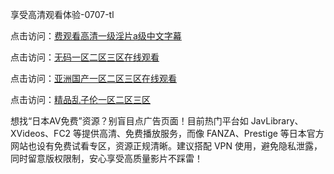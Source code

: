
享受高清观看体验-0707-tl


点击访问：<a href="https://gda-c7m.pages.dev/">费观看高清一级淫片a级中文字幕</a>

点击访问：<a href="https://bsdf-5f5.pages.dev/">无码一区二区三区在线观看</a>

点击访问：<a href="https://vassv.pages.dev/">亚洲国产一区二区三区在线观看</a>

点击访问：<a href="https://vassv.pages.dev/">精品乱子伦一区二区三区</a>


想找“日本AV免费”资源？别盲目点广告页面！目前热门平台如 JavLibrary、XVideos、FC2 等提供高清、免费播放服务，而像 FANZA、Prestige 等日本官方网站也设有免费试看专区，资源正规清晰。建议搭配 VPN 使用，避免隐私泄露，同时留意版权限制，安心享受高质量影片不踩雷！



<span style="display:none;">[Canonical link](）</span>
